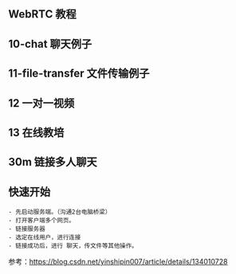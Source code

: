 ## WebRTC 教程

## 10-chat 聊天例子

## 11-file-transfer 文件传输例子

## 12 一对一视频

## 13 在线教培

## 30m 链接多人聊天

## 快速开始

    - 先启动服务端。（沟通2台电脑桥梁）
    - 打开客户端多个网页。
    - 链接服务器
    - 选定在线用户，进行连接
    - 链接成功后，进行 聊天，传文件等其他操作。

参考：https://blog.csdn.net/yinshipin007/article/details/134010728


